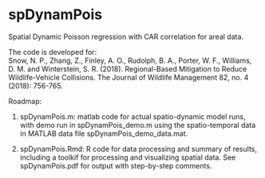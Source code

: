 # spDynamPois
Spatial Dynamic Poisson regression with CAR correlation for areal data.

The code is developed for:  
Snow, N. P., Zhang, Z., Finley, A. O., Rudolph, B. A., Porter, W. F., Williams, D. M. and Winterstein, S. R. (2018). Regional-Based Mitigation to Reduce Wildlife-Vehicle Collisions.  The Journal of Wildlife Management 82, no. 4 (2018): 756-765.

Roadmap: 

1. spDynamPois.m: matlab code for actual spatio-dynamic model runs, with demo run in spDynamPois_demo.m using the spatio-temporal data in MATLAB data file spDynamPois_demo_data.mat. 

2. spDynamPois.Rmd: R code for data processing and summary of results, including a toolkif for processing and visualizing spatial data. See spDynamPois.pdf for output with step-by-step comments.  
